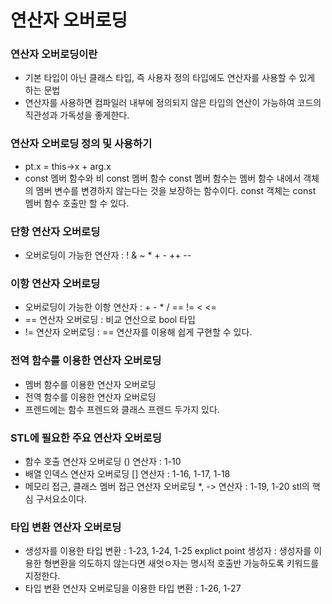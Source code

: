 # 연산자 오버로딩

### 연산자 오버로딩이란
- 기본 타입이 아닌 클래스 타입, 즉 사용자 정의 타입에도 연산자를 사용할 수 있게 하는 문법
- 연산자를 사용하면 컴파일러 내부에 정의되지 않은 타입의 연산이 가능하여 코드의 직관성과 가독성을 좋게한다.

### 연산자 오버로딩 정의 및 사용하기
- pt.x = this->x + arg.x
- const 멤버 함수와 비 const 멤버 함수
    const 멤버 함수는 멤버 함수 내에서 객체의 멤버 변수를 변경하지 않는다는 것을 보장하는 함수이다.
    const 객체는 const 멤버 함수 호출만 할 수 있다.

### 단항 연산자 오버로딩
- 오버로딩이 가능한 연산자 : !  & ~ * + - ++ -- 

### 이항 연산자 오버로딩
- 오버로딩이 가능한 이항 연산자 : +  -  *  /  ==  !=  <  <=
- == 연산자 오버로딩 : 비교 연산으로 bool 타입
- != 연산자 오버로딩 : == 연산자를 이용해 쉽게 구현할 수 있다.

### 전역 함수를 이용한 연산자 오버로딩
- 멤버 함수를 이용한 연산자 오버로딩
- 전역 함수를 이용한 연산자 오버로딩
- 프렌드에는 함수 프렌드와 클래스 프렌드 두가지 있다.

### STL에 필요한 주요 연산자 오버로딩
- 함수 호출 연산자 오버로딩 () 연산자 : 1-10
- 배열 인덱스 연산자 오버로딩 [] 연산자 : 1-16, 1-17, 1-18
- 메모리 접근, 클래스 멤버 접근 연산자 오버로딩 *, -> 연산자 : 1-19, 1-20
    stl의 핵심 구서요소이다.

### 타입 변환 연산자 오버로딩
- 생성자를 이용한 타입 변환 : 1-23, 1-24, 1-25
    explict point 생성자 : 생성자를 이용한 형변환을 의도하지 않는다면 새엇ㅇ자는 명시적 호출반 가능하도록 키워드를 지정한다.
- 타입 변환 연산자 오버로딩을 이용한 타입 변환 : 1-26, 1-27
